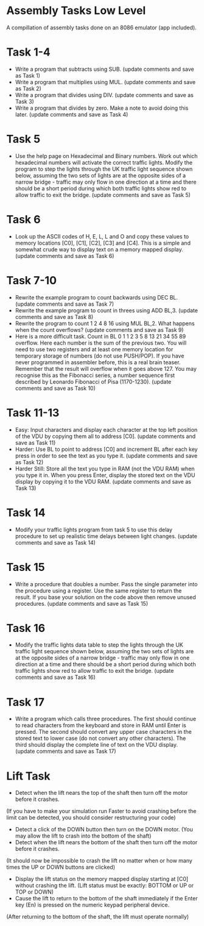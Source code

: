 # Assembly Tasks Low Level

 A compillation of assembly tasks done on an 8086 emulator (app included).

# Task 1-4

* Write a program that subtracts using SUB. (update comments and save as Task 1)
* Write a program that multiplies using MUL. (update comments and save as Task 2)
* Write a program that divides using DIV. (update comments and save as Task 3)
* Write a program that divides by zero. Make a note to avoid doing this later. (update comments and save as Task 4)

# Task 5

* Use the help page on Hexadecimal and Binary numbers. Work out which hexadecimal numbers will activate the correct traffic lights. Modify the program to step the lights through the UK traffic light sequence shown below, assuming the two sets of lights are at the opposite sides of a narrow bridge - traffic may only flow in one direction at a time and there should be a short period during which both traffic lights show red to allow traffic to exit the bridge. (update comments and save as Task 5)

# Task 6

* Look up the ASCII codes of H, E, L, L and O and copy these values to memory locations [C0], [C1], [C2], [C3] and [C4]. This is a simple and somewhat crude way to display text on a memory mapped display. (update comments and save as Task 6)

# Task 7-10

* Rewrite the example program to count backwards using DEC BL. (update comments and save as Task 7)
* Rewrite the example program to count in threes using ADD BL,3. (update comments and save as Task 8)
* Rewrite the program to count 1 2 4 8 16 using MUL BL,2. What happens when the count overflows? (update comments and save as Task 9)
* Here is a more difficult task. Count in BL 0 1 1 2 3 5 8 13 21 34 55 89 overflow. Here each number is the sum of the previous two. You will need to use two registers and at least one memory location for temporary storage of numbers (do not use PUSH/POP). If you have never programmed in assembler before, this is a real brain teaser. Remember that the result will overflow when it goes above 127. You may recognise this as the Fibonacci series, a number sequence first described by Leonardo Fibonacci of Pisa (1170-1230). (update comments and save as Task 10)

# Task 11-13

* Easy: Input characters and display each character at the top left position of the VDU by copying them all to address [C0]. (update comments and save as Task 11)
* Harder: Use BL to point to address [C0] and increment BL after each key press in order to see the text as you type it. (update comments and save as Task 12)
* Harder Still: Store all the text you type in RAM (not the VDU RAM) when you type it in. When you press Enter, display the stored text on the VDU display by copying it to the VDU RAM. (update comments and save as Task 13)

# Task 14

* Modify your traffic lights program from task 5 to use this delay procedure to set up realistic time delays between light changes. (update comments and save as Task 14)

# Task 15

* Write a procedure that doubles a number. Pass the single parameter into the procedure using a register. Use the same register to return the result. If you base your solution on the code above then remove unused procedures. (update comments and save as Task 15)

# Task 16

* Modify the traffic lights data table to step the lights through the UK traffic light sequence shown below, assuming the two sets of lights are at the opposite sides of a narrow bridge - traffic may only flow in one direction at a time and there should be a short period during which both traffic lights show red to allow traffic to exit the bridge. (update comments and save as Task 16)

# Task 17

* Write a program which calls three procedures. The first should continue to read characters from the keyboard and store in RAM until Enter is pressed. The second should convert any upper case characters in the stored text to lower case (do not convert any other characters). The third should display the complete line of text on the VDU display. (update comments and save as Task 17)

# Lift Task

* Detect when the lift nears the top of the shaft then turn off the motor before it crashes.


(If you have to make your simulation run Faster to avoid crashing before the limit can be detected, you should consider restructuring your code)
* Detect a click of the DOWN button then turn on the DOWN motor.
(You may allow the lift to crash into the bottom of the shaft)
* Detect when the lift nears the bottom of the shaft then turn off the motor before it crashes.

(It should now be impossible to crash the lift no matter when or how many times the UP or DOWN buttons are clicked)
* Display the lift status on the memory mapped display starting at [C0] without crashing the lift.
(Lift status must be exactly: BOTTOM or UP or TOP or DOWN)
* Cause the lift to return to the bottom of the shaft immediately if the Enter key (En) is pressed on the numeric keypad peripheral device.

(After returning to the bottom of the shaft, the lift must operate normally)




